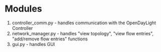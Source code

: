 # Modules

1. controller_comm.py - handles communication with the OpenDayLight Controller
2. network_manager.py - handles "view topology", "view flow entries", "add/remove flow entries" functions
3. gui.py - handles GUI